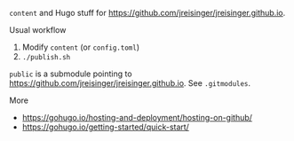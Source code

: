 `content` and Hugo stuff for https://github.com/jreisinger/jreisinger.github.io.

Usual workflow

1) Modify `content` (or `config.toml`) 
2) `./publish.sh`

`public` is a submodule pointing to https://github.com/jreisinger/jreisinger.github.io. See `.gitmodules`.

More

* https://gohugo.io/hosting-and-deployment/hosting-on-github/
* https://gohugo.io/getting-started/quick-start/
